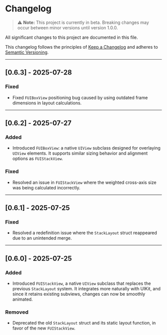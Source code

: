 # Changelog

> ⚠️ **Note:** This project is currently in beta. Breaking changes may occur between minor versions until version 1.0.0.

All significant changes to this project are documented in this file.

This changelog follows the principles of [Keep a Changelog](https://keepachangelog.com/en/1.0.0/)
and adheres to [Semantic Versioning](https://semver.org/spec/v2.0.0.html).


---

## [0.6.3] - 2025-07-28

### Fixed

- Fixed `FUIBoxView` positioning bug caused by using outdated frame dimensions in layout calculations.

---

## [0.6.2] - 2025-07-27

### Added

- Introduced `FUIBoxView`: a native `UIView` subclass designed for overlaying `UIView` elements. It supports similar sizing behavior and alignment options as `FUIStackView`.

### Fixed

- Resolved an issue in `FUIStackView` where the weighted cross-axis size was being calculated incorrectly.

---

## [0.6.1] - 2025-07-25

### Fixed

- Resolved a redefinition issue where the `StackLayout` struct reappeared due to an unintended merge.

---

## [0.6.0] - 2025-07-25

### Added

- Introduced `FUIStackView`, a native `UIView` subclass that replaces the previous `StackLayout` system. It integrates more naturally with UIKit, and since it retains existing subviews, changes can now be smoothly animated.

### Removed

- Deprecated the old `StackLayout` struct and its static layout function, in favor of the new `FUIStackView`.